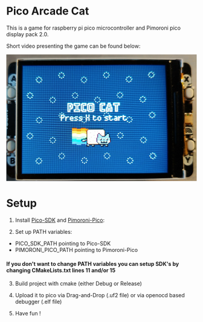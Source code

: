 # Pico Arcade Cat 

This is a game for raspberry pi pico microcontroller and Pimoroni pico display pack 2.0.

Short video presenting the game can be found below:

[![Short video presentation](github_images/img1.jpg)](https://www.youtube.com/watch?v=1AZOfAV31o0)

# Setup

1. Install [Pico-SDK](https://github.com/raspberrypi/pico-sdk) and [Pimoroni-Pico](https://github.com/pimoroni/pimoroni-pico):

2. Set up PATH variables:

- PICO_SDK_PATH pointing to Pico-SDK
- PIMORONI_PICO_PATH pointing to Pimoroni-Pico

#### If you don't want to change PATH variables you can setup SDK's by changing CMakeLists.txt lines 11 and/or 15

3. Build project with cmake (either Debug or Release)

4. Upload it to pico via Drag-and-Drop (.uf2 file) or via openocd based debugger (.elf file)

5. Have fun !
